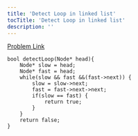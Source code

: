 ```yaml
---
title: 'Detect Loop in linked list'
tocTitle: 'Detect Loop in linked list'
description: ''
---
```


[Problem Link](https://practice.geeksforgeeks.org/problems/detect-loop-in-linked-list/1)

```clike
bool detectLoop(Node* head){
    Node* slow = head;
    Node* fast = head;
    while(slow && fast &&(fast->next)) {
        slow = slow->next;
        fast = fast->next->next;
        if(slow == fast) {
            return true;
        }
    }
    return false;
}
```